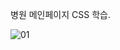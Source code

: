 병원 메인페이지 CSS 학습.

![01](https://user-images.githubusercontent.com/68801887/207215149-0c2dd4da-80db-4738-ab61-ec96f408302f.png)
